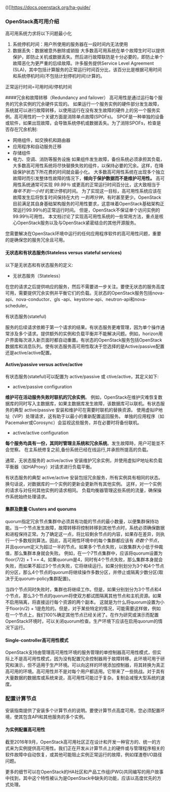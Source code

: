 ()[]https://docs.openstack.org/ha-guide/
### OpenStack高可用介绍
高可用系统力求将以下问题最小化
1. 系统停机时间：用户所使用的服务器在一段时间内无法使用
2. 数据丢失：数据被意外删除或销毁
大多数高可用系统在单个故障生时可以提供保护，即防止关机或数据丢失。然后进行故障联防是十分必要的，即防止单个故障恶化为更严重的后续故障。许多服务提供Service Level Agreement (SLA)，其中包括计算服务的正常运行时间百分比，该百分比是根据可用时间和系统停机时间(不包括计划停机时间)计算的。

正常运行时间=可用时间/停机时间

####冗余和故障转移（Redundancy and failover）
高可用性是通过运行每个服务的冗余实例的冗余硬件实现的。
如果运行一个服务实例的硬件部分发生故障，系统就可以进行故障转移，以使用运行在没有发生故障的硬件上的另一个服务实例。高可用性的一个关键方面是消除单点故障(SPOFs)。
SPOF是一种单独的设备或软件，如果出现故障，会导致系统停机或数据丢失。为了消除SPOFs，检查是否存在冗余机制:
* 网络组件，如交换机和路由器
* 应用程序和自动服务迁移
* 存储组件
* 电力、空调、消防等服务设施
如果组件发生故障，备份系统必须承担其负载，大多数高可用性系统将尽快替换失败的组件，以保持必要的冗余。这样，在降级保护状态下所花费的时间就会最小化。
大多数高可用性系统在出现多个独立故障时而引发整体性故障的情况下，**倾向于保护数据而不是维护可用性。**
高可用性系统通常可实现 *99.99％* 或更高的正常运行时间百分比，这大致相当于 *每年不到一小时* 的累计停机时间。 为了实现这一目标，高可用性系统应该在故障发生后将恢复时间保持在大约 *一到两分钟*，有时甚至更少。OpenStack目前满足其自身基础架构服务的可用性要求，这意味着OpenStack基础架构正常运行99.99％的正常运行时间。 但是，OpenStack不保证单个访问实例的99.99％可用性。
本文档讨论了实现高可用性系统的一些常用方法，重点是核心OpenStack服务以及与OpenStack紧密结合的其他开源服务。

您需要解决在OpenStack环境中运行的任何应用程序软件的高可用性问题，重要的是确保您的服务冗余且可用。

#### 无状态和有状态服务(Stateless versus stateful services)

以下是无状态和有状态服务的定义:

* 无状态服务（Stateless）

在您的请求之后提供响应的服务，然后不需要进一步关注。要使无状态的服务高度可用，需要提供冗余实例并平衡它们的负载。无状态的OpenStack服务包括nova-api、nova-conductor、gls -api、keystone-api、neutron-api和nova-scheduler。

有状态服务(stateful)

服务的后续请求依赖于第一个请求的结果。有状态服务更难管理，因为单个操作通常涉及多个请求。提供额外的实例和负载平衡并不能解决问题。例如，horizon用户界面每次进入新页面时都自动重置。有状态的OpenStack服务包括OpenStack数据库和消息队列。使有状态服务高可用性取决于您选择的是Active/passive配置还是active/active配置。

#### Active/passive versus active/active

有状态服务(stateful)可以配置为 active/passive 或 ctive/active，其定义如下:

* active/passive configuration

**维护可在活动服务失败时联机的冗余实例**。 例如，OpenStack在维护灾难恢复数据库的同时写入主数据库，如果主数据库发生故障，该数据库可以联机。有状态服务的典型 active/passive 安装和维护可在需要时联机的替换资源。 使用虚拟IP地址（VIP）处理请求，这有助于以最小的重新配置返回服务。 单独的应用程序（如Pacemaker或Corosync）会监视这些服务，并在必要时将备份联机。

* active/active configuration

**每个服务均具有一份，其同时管理主系统和冗余系统**。发生故障時，用户可能並不会觉察。 在主系统修复之前,备份系统已经在线运行,并承担所提高的负载。

通常，无状态服务的 active/active 安装维护冗余实例，并使用虚拟IP地址和负载平衡器（如HAProxy）对请求进行负载平衡。

有状态服务的典型 active/active 安装包括冗余服务，所有实例具有相同的状态。
换句话说，对数据库的一个实例的更新会更新所有其他实例。
这样，对一个实例的请求与对任何其他实例的请求相同。 负载均衡器管理这些系统的流量，确保操作系统始终处理请求。

#### 集群及数量 Clusters and quorums

quorum指定冗余节点集群中必须具有功能的节点的最小数量，以便集群保持功能。当一个节点发生故障，故障转移将控制转移到其他节点时，系统必须确保数据和进程保持正常。为了确定这一点，将比较剩余节点的内容，如果存在差异，则执行一个多数规则算法。因此，高可用性环境中的每个集群都应该有 *奇数个节点*，并且quorum定义为超过一半的节点。如果多个节点失败，以致集群大小低于仲裁值，那么集群本身就会失败。
例如，在一个7节点集群中，应该将quorum设置为floor(7/2) + 1 == 4。如果quorum是4，同时有4个节点失败，那么集群本身就会失败，而如果不超过3个节点失败，它将继续运行。如果分别划分为3个和4个节点的分区，那么4个节点的quorum将继续操作多数分区，并停止或隔离少数分区(取决于无quorum-policy集群配置)。

当四个节点同时失败时，集群也将继续工作。但是，如果分别划分为3个节点和4个节点，那么3个节点的quorum将使双方都试图隔离其他节点和主机资源。如果不启用隔离，将直接运行每个资源的两个副本。
这就是为什么将quorum设置为小于floor(n/2) + 1是危险的。但是，对于某些特定的情况，可能需要这样做，例如在一个节点上，我们100%确定其他节点已经关闭了。在作为研究或演示而配置OpenStack环境时，可以关闭quorum检查。生产环境下应该在启用quorum的情况下运行。

#### Single-controller高可用性模式

OpenStack支持由管理高可用性环境的服务管理的单控制器高可用性模式，但实际上不是高可用性模式，因为没有配置冗余控制器用于故障转移。此环境可用于研究和演示，但不适用于生产环境。可以向这样的环境添加控制器，将其转换为真正高可用的环境。高可用性并不是对每个用户都适用。它带来了一些挑战。对于具有大量数据的数据库或系统来说，高可用性可能过于复杂。复制会减慢大型系统的速度。






### 配置计算节点
安装指南提供了安装多个计算节点的说明。要使计算节点高度可用，您必须配置环境，使其包含API和其他服务的多个实例。
#### 为实例配置高可用性
截至2016年9月，OpenStack高可用社区正在设计和开发一种官方的、统一的方式来为实例提供高可用性。我们正在开发从计算节点上的硬件或与管理程序相关的软件故障中自动恢复，或其他可能阻止实例正常运行的故障，例如煤渣卷I/O路径问题。

更多的细节可以在OpenStack的HA社区和产品工作组(PWG)共同编写的用户故事中找到，其中这个特性被认为是OpenStack中缺失的功能，应该以高度优先的方式处理。
